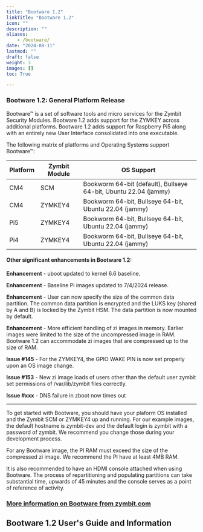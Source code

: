 ```yaml
---
title: "Bootware 1.2"
linkTitle: "Bootware 1.2"
icon: ""
description: ""
aliases:
    - /bootware/
date: "2024-08-11"
lastmod: ""
draft: false
weight: 3
images: []
toc: True

---
```



### Bootware 1.2: General Platform Release

Bootware™ is a set of software tools and micro services for the Zymbit Security Modules. Bootware 1.2 adds support for the ZYMKEY across additional platforms. Bootware 1.2 adds support for Raspberry Pi5 along with an entirely new User Interface consolidated into one executable.

The following matrix of platforms and Operating Systems support Bootware™:

| Platform | Zymbit Module | OS Support |
| ----- | ----- | ----- |
| CM4 | SCM | Bookworm 64-bit (default), Bullseye 64-bit, Ubuntu 22.04 (jammy) |
| CM4 | ZYMKEY4 | Bookworm 64-bit, Bullseye 64-bit, Ubuntu 22.04 (jammy) |
| Pi5 | ZYMKEY4 | Bookworm 64-bit, Bullseye 64-bit, Ubuntu 22.04 (jammy) |
| Pi4 | ZYMKEY4 | Bookworm 64-bit, Bullseye 64-bit, Ubuntu 22.04 (jammy) |

#### Other significant enhancements in Bootware 1.2:

**Enhancement** - uboot updated to kernel 6.6 baseline.

**Enhancement** - Baseline Pi images updated to 7/4/2024 release.

**Enhancement** - User can now specify the size of the common data partition. The common data partition is encrypted and the LUKS key (shared by A and B) is locked by the Zymbit HSM. The data partition is now mounted by default.

**Enhancement** - More efficient handling of zi images in memory. Earlier images were limited to the size of the uncompressed image in RAM. Bootware 1.2 can accommodate zi images that are compressed up to the size of RAM.

**Issue #145** - For the ZYMKEY4, the GPIO WAKE PIN is now set properly upon an OS image change.

**Issue #153** - New zi image loads of users other than the default user zymbit set permissions of /var/lib/zymbit files correctly.

**Issue #xxx** - DNS failure in zboot now times out

---

To get started with Bootware, you should have your plaform OS installed and the Zymbit SCM or ZYMKEY4 up and running. For our example images, the default hostname is zymbit-dev and the default login is zymbit with a password of zymbit. We recommend you change those during your development process. 

For any Bootware image, the PI RAM must exceed the size of the compressed zi image. We recommend the PI have at least 4MB RAM.

It is also recommended to have an HDMI console attached when using Bootware. The process of repartitioning and populating partitions can take substantial time, upwards of 45 minutes and the console serves as a point of reference of activity.

### [More information on Bootware  from zymbit.com](https://www.zymbit.com/bootware/)

## Bootware 1.2 User's Guide and Information

